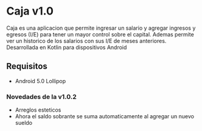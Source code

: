 # Caja v1.0
Caja es una aplicacion que permite ingresar un salario y agregar ingresos y egresos (I/E) para tener un mayor control sobre el capital. Ademas permite ver un historico de los salarios con sus I/E de meses anteriores. Desarrollada en Kotlin para dispositivos Android

## Requisitos
* Android 5.0 Lollipop

### Novedades de la v1.0.2
* Arreglos esteticos
* Ahora el saldo sobrante se suma automaticamente al agregar un nuevo sueldo
